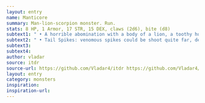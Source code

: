 ```yaml
---
layout: entry 
name: Manticore
summary: Man-lion-scorpion monster. Run.
stats: 8 HP, 1 Armor, 17 STR, 15 DEX, claws (2d6), bite (d8)
subtext1: " • A horrible abomination with a body of a lion, a toothy human-like head, and a tail full of spikes."
subtext2: " • Tail Spikes: venomous spikes could be shoot quite far, dealing d6 Damage. If the spike reduces STR score, a target suffers d4 DEX Loss as well."
subtext3: 
subtext4: 
author: vladar
source: itdr
source-url: https://github.com/Vladar4/itdr https://github.com/Vladar4/itdr
layout: entry
category: monsters
inspiration: 
inspiration-url: 
---
```

